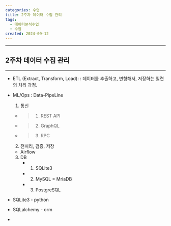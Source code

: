 ```yaml
---
categories: 수업
title: 2주차 데이터 수집 관리
tags:
  - 데이터분석수업
  - 수업
created: 2024-09-12
---
```

---
## 2주차 데이터 수집 관리
---

- ETL (Extract, Transform, Load):
	 : 데이터를 추출하고, 변형해서, 저장하는 일련의 처리 과정.
- ML/Ops :
	Data-PipeLine 
	1) 통신
	- > 1. REST API
	- > 2. GraphQL
	- > 3. RPC
	 2) 전처리, 검증, 저장
	-  Airflow
	3) DB
		- 1. SQLite3
		- 2. MySQL = MriaDB
		- 3. PostgreSQL

- SQLite3 - python
- SQLalchemy - orm
- 

